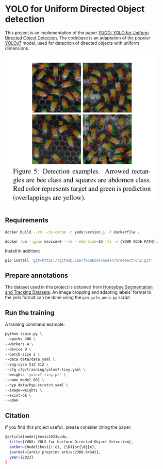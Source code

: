# YOLO for Uniform Directed Object detection

This project is an implementation of the paper [YUDO: YOLO for Uniform Directed Object Detection](https://arxiv.org/abs/2308.04542). The codebase is an adaptation of the popular [YOLOv7](https://github.com/WongKinYiu/yolov7) model, used for detection of directed objects with uniform dimensions.

<p align="center">
  <img width="500" height="500" src="assets/yudo_det_examlpes.png">
</p>

## Requirements
```bash
docker build --rm --no-cache -t yudo:version_1 -f Dockerfile .
```

```bash
docker run --gpus device=0 --rm --shm-size=1G -ti -v {YOUR CODE PATH}:/yudo --name yudo yudo:version_1
```

Install in addition:
```bash
pip install 'git+https://github.com/facebookresearch/detectron2.git'
```

## Prepare annotations
The dataset used in this project is obtained from [Honeybee Segmentation and Tracking Datasets](https://groups.oist.jp/bptu/honeybee-tracking-dataset). An image cropping and adapting labels' format to the yolo format can be done using the `gen_yolo_anns.py` script.

## Run the training
A training command example:
```bash
python train.py \
--epochs 200 \
--workers 4 \
--device 0 \
--batch-size 2 \
--data data/data.yaml \
--img-size 512 512 \
--cfg cfg/training/yolov7-tiny.yaml \
--weights 'yolov7-tiny.pt' \
--name model_001 \
--hyp data/hyp.scratch.yaml \
--image-weights \
--exist-ok \
--adam
```

## Citation
If you find this project usefull, please consider citing the paper:
```bash
@article{nedeljkovic2023yudo,
  title={YUDO: YOLO for Uniform Directed Object Detection},
  author={Nedeljkovi{\'c}, {\DJ}or{\dj}e},
  journal={arXiv preprint arXiv:2308.04542},
  year={2023}
}
```